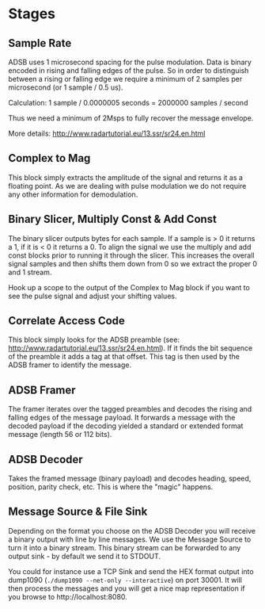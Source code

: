 Stages
======

Sample Rate
-----------
ADSB uses 1 microsecond spacing for the pulse modulation. Data is binary encoded in rising and falling edges of the pulse. So in order to distinguish between a rising or falling edge we require a minimum of 2 samples per microsecond (or 1 sample / 0.5 us).

Calculation: 1 sample / 0.0000005 seconds = 2000000 samples / second

Thus we need a minimum of 2Msps to fully recover the message envelope.

More details: http://www.radartutorial.eu/13.ssr/sr24.en.html


Complex to Mag
--------------
This block simply extracts the amplitude of the signal and returns it as a floating point. As we are dealing with pulse modulation we do not require any other information for demodulation.


Binary Slicer, Multiply Const & Add Const
-----------------------------------------
The binary slicer outputs bytes for each sample. If a sample is > 0 it returns a 1, if it is < 0 it returns a 0. To align the signal we use the multiply and add const blocks prior to running it through the slicer. This increases the overall signal samples and then shifts them down from 0 so we extract the proper 0 and 1 stream.

Hook up a scope to the output of the Complex to Mag block if you want to see the pulse signal and adjust your shifting values.


Correlate Access Code
---------------------
This block simply looks for the ADSB preamble (see: http://www.radartutorial.eu/13.ssr/sr24.en.html). If it finds the bit sequence of the preamble it adds a tag at that offset. This tag is then used by the ADSB framer to identify the message.


ADSB Framer
-----------
The framer iterates over the tagged preambles and decodes the rising and falling edges of the message payload. It forwards a message with the decoded payload if the decoding yielded a standard or extended format message (length 56 or 112 bits).


ADSB Decoder
------------
Takes the framed message (binary payload) and decodes heading, speed, position, parity check, etc. This is where the "magic" happens.


Message Source & File Sink
--------------------------
Depending on the format you choose on the ADSB Decoder you will receive a binary output with line by line messages. We use the Message Source to turn it into a binary stream. This binary stream can be forwarded to any output sink - by default we send it to STDOUT.

You could for instance use a TCP Sink and send the HEX format output into dump1090 (`./dump1090 --net-only --interactive`) on port 30001. It will then process the messages and you will get a nice map representation if you browse to http://localhost:8080.
